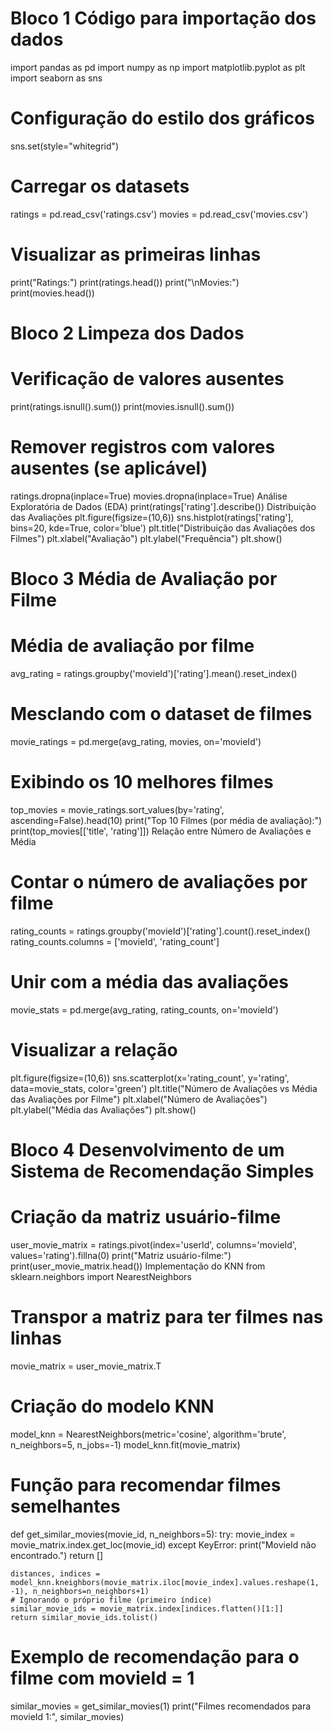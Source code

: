 # Bloco 1 Código para importação dos dados
import pandas as pd
import numpy as np
import matplotlib.pyplot as plt
import seaborn as sns

# Configuração do estilo dos gráficos
sns.set(style="whitegrid")

# Carregar os datasets
ratings = pd.read_csv('ratings.csv')
movies = pd.read_csv('movies.csv')

# Visualizar as primeiras linhas
print("Ratings:")
print(ratings.head())
print("\nMovies:")
print(movies.head())

# Bloco 2 Limpeza dos Dados

# Verificação de valores ausentes
print(ratings.isnull().sum())
print(movies.isnull().sum())

# Remover registros com valores ausentes (se aplicável)
ratings.dropna(inplace=True)
movies.dropna(inplace=True)
Análise Exploratória de Dados (EDA)
print(ratings['rating'].describe())
Distribuição das Avaliações
plt.figure(figsize=(10,6))
sns.histplot(ratings['rating'], bins=20, kde=True, color='blue')
plt.title("Distribuição das Avaliações dos Filmes")
plt.xlabel("Avaliação")
plt.ylabel("Frequência")
plt.show()

# Bloco 3 Média de Avaliação por Filme

# Média de avaliação por filme
avg_rating = ratings.groupby('movieId')['rating'].mean().reset_index()

# Mesclando com o dataset de filmes
movie_ratings = pd.merge(avg_rating, movies, on='movieId')

# Exibindo os 10 melhores filmes
top_movies = movie_ratings.sort_values(by='rating', ascending=False).head(10)
print("Top 10 Filmes (por média de avaliação):")
print(top_movies[['title', 'rating']])
Relação entre Número de Avaliações e Média
# Contar o número de avaliações por filme
rating_counts = ratings.groupby('movieId')['rating'].count().reset_index()
rating_counts.columns = ['movieId', 'rating_count']

# Unir com a média das avaliações
movie_stats = pd.merge(avg_rating, rating_counts, on='movieId')

# Visualizar a relação
plt.figure(figsize=(10,6))
sns.scatterplot(x='rating_count', y='rating', data=movie_stats, color='green')
plt.title("Número de Avaliações vs Média das Avaliações por Filme")
plt.xlabel("Número de Avaliações")
plt.ylabel("Média das Avaliações")
plt.show()

# Bloco 4 Desenvolvimento de um Sistema de Recomendação Simples

# Criação da matriz usuário-filme
user_movie_matrix = ratings.pivot(index='userId', columns='movieId', values='rating').fillna(0)
print("Matriz usuário-filme:")
print(user_movie_matrix.head())
Implementação do KNN
from sklearn.neighbors import NearestNeighbors

# Transpor a matriz para ter filmes nas linhas
movie_matrix = user_movie_matrix.T

# Criação do modelo KNN
model_knn = NearestNeighbors(metric='cosine', algorithm='brute', n_neighbors=5, n_jobs=-1)
model_knn.fit(movie_matrix)

# Função para recomendar filmes semelhantes
def get_similar_movies(movie_id, n_neighbors=5):
    try:
        movie_index = movie_matrix.index.get_loc(movie_id)
    except KeyError:
        print("MovieId não encontrado.")
        return []
    
    distances, indices = model_knn.kneighbors(movie_matrix.iloc[movie_index].values.reshape(1, -1), n_neighbors=n_neighbors+1)
    # Ignorando o próprio filme (primeiro índice)
    similar_movie_ids = movie_matrix.index[indices.flatten()[1:]]
    return similar_movie_ids.tolist()

# Exemplo de recomendação para o filme com movieId = 1
similar_movies = get_similar_movies(1)
print("Filmes recomendados para movieId 1:", similar_movies)
